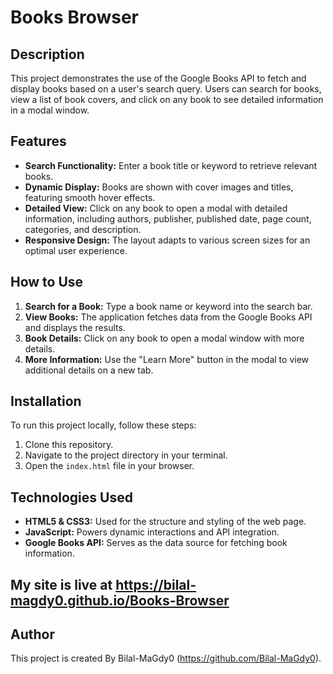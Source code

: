 # Books Browser

## Description
This project demonstrates the use of the Google Books API to fetch and display books based on a user's search query. Users can search for books, view a list of book covers, and click on any book to see detailed information in a modal window.

## Features
- **Search Functionality:** Enter a book title or keyword to retrieve relevant books.
- **Dynamic Display:** Books are shown with cover images and titles, featuring smooth hover effects.
- **Detailed View:** Click on any book to open a modal with detailed information, including authors, publisher, published date, page count, categories, and description.
- **Responsive Design:** The layout adapts to various screen sizes for an optimal user experience.

## How to Use
1. **Search for a Book:** Type a book name or keyword into the search bar.
2. **View Books:** The application fetches data from the Google Books API and displays the results.
3. **Book Details:** Click on any book to open a modal window with more details.
4. **More Information:** Use the "Learn More" button in the modal to view additional details on a new tab.


## Installation
To run this project locally, follow these steps:

1. Clone this repository.
2. Navigate to the project directory in your terminal.
3. Open the `index.html` file in your browser.

## Technologies Used
- **HTML5 & CSS3:** Used for the structure and styling of the web page.
- **JavaScript:** Powers dynamic interactions and API integration.
- **Google Books API:** Serves as the data source for fetching book information.

## My site is live at https://bilal-magdy0.github.io/Books-Browser

## Author
This project is created By Bilal-MaGdy0 (https://github.com/Bilal-MaGdy0).
